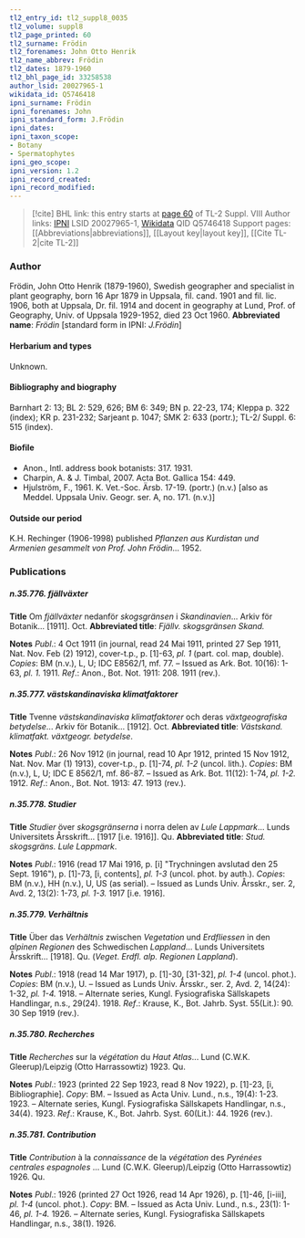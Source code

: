 ```yaml
---
tl2_entry_id: tl2_suppl8_0035
tl2_volume: suppl8
tl2_page_printed: 60
tl2_surname: Frödin
tl2_forenames: John Otto Henrik
tl2_name_abbrev: Frödin
tl2_dates: 1879-1960
tl2_bhl_page_id: 33258538
author_lsid: 20027965-1
wikidata_id: Q5746418
ipni_surname: Frödin
ipni_forenames: John
ipni_standard_form: J.Frödin
ipni_dates: 
ipni_taxon_scope: 
- Botany
- Spermatophytes
ipni_geo_scope: 
ipni_version: 1.2
ipni_record_created: 
ipni_record_modified:
---
```


> [!cite] BHL link: this entry starts at [page 60](https://www.biodiversitylibrary.org/page/33258538) of TL-2 Suppl. VIII
> Author links: [IPNI](https://www.ipni.org/a/20027965-1) LSID 20027965-1, [Wikidata](https://www.wikidata.org/wiki/Q5746418) QID Q5746418
> Support pages: [[Abbreviations|abbreviations]], [[Layout key|layout key]], [[Cite TL-2|cite TL-2]]

### Author

Frödin, John Otto Henrik (1879-1960), Swedish geographer and specialist in plant geography, born 16 Apr 1879 in Uppsala, fil. cand. 1901 and fil. lic. 1906, both at Uppsala, Dr. fil. 1914 and docent in geography at Lund, Prof. of Geography, Univ. of Uppsala 1929-1952, died 23 Oct 1960. 
**Abbreviated name**: *Frödin* \[standard form in IPNI: *J.Frödin*\]

#### Herbarium and types

Unknown.

#### Bibliography and biography

Barnhart 2: 13; BL 2: 529, 626; BM 6: 349; BN p. 22-23, 174; Kleppa p. 322 (index); KR p. 231-232; Sarjeant p. 1047; SMK 2: 633 (portr.); TL-2/ Suppl. 6: 515 (index).

#### Biofile

- Anon., Intl. address book botanists: 317. 1931.
- Charpin, A. & J. Timbal, 2007. Acta Bot. Gallica 154: 449.
- Hjulström, F., 1961. K. Vet.-Soc. Ärsb. 17-19. (portr.) (n.v.) \[also as Meddel. Uppsala Univ. Geogr. ser. A, no. 171. (n.v.)\]

#### Outside our period

K.H. Rechinger (1906-1998) published *Pflanzen aus Kurdistan und Armenien gesammelt von Prof. John Frödin*... 1952.

### Publications

##### n.35.776. fjällväxter

**Title**
Om *fjällväxter* nedanför *skogsgränsen* i *Skandinavien*... Arkiv för Botanik... \[1911\]. Oct.
**Abbreviated title**: *Fjällv. skogsgränsen Skand.*

**Notes**
*Publ*.: 4 Oct 1911 (in journal, read 24 Mai 1911, printed 27 Sep 1911, Nat. Nov. Feb (2) 1912), cover-t.p., p. \[1\]-63, *pl. 1* (part. col. map, double). *Copies*: BM (n.v.), L, U; IDC E8562/1, mf. 77. – Issued as Ark. Bot. 10(16): 1-63, *pl. 1.* 1911.
*Ref*.: Anon., Bot. Not. 1911: 208. 1911 (rev.).

##### n.35.777. västskandinaviska klimatfaktorer

**Title**
Tvenne *västskandinaviska klimatfaktorer* och deras *växtgeografiska betydelse*... Arkiv för Botanik... \[1912\]. Oct.
**Abbreviated title**: *Västskand. klimatfakt. växtgeogr. betydelse*.

**Notes**
*Publ*.: 26 Nov 1912 (in journal, read 10 Apr 1912, printed 15 Nov 1912, Nat. Nov. Mar (1) 1913), cover-t.p., p. \[1\]-74, *pl. 1-2* (uncol. lith.). *Copies*: BM (n.v.), L, U; IDC E 8562/1, mf. 86-87. – Issued as Ark. Bot. 11(12): 1-74, *pl. 1-2.* 1912.
*Ref*.: Anon., Bot. Not. 1913: 47. 1913 (rev.).

##### n.35.778. Studier

**Title**
*Studier* över *skogsgränserna* i norra delen av *Lule Lappmark*... Lunds Universitets Årsskrift... \[1917 \[i.e. 1916\]\]. Qu.
**Abbreviated title**: *Stud. skogsgräns. Lule Lappmark*.

**Notes**
*Publ*.: 1916 (read 17 Mai 1916, p. \[i\] "Trychningen avslutad den 25 Sept. 1916"), p. \[1\]-73, \[i, contents\], *pl. 1-3* (uncol. phot. by auth.). *Copies*: BM (n.v.), HH (n.v.), U, US (as serial). – Issued as Lunds Univ. Årsskr., ser. 2, Avd. 2, 13(2): 1-73, *pl. 1-3.* 1917 \[i.e. 1916\].

##### n.35.779. Verhältnis

**Title**
Über das *Verhältnis* zwischen *Vegetation* und *Erdfliessen* in den *alpinen Regionen* des Schwedischen *Lappland*... Lunds Universitets Årsskrift... \[1918\]. Qu. (*Veget*. *Erdfl. alp. Regionen Lappland*).

**Notes**
*Publ*.: 1918 (read 14 Mar 1917), p. \[1\]-30, \[31-32\], *pl. 1-4* (uncol. phot.). *Copies*: BM (n.v.), U. – Issued as Lunds Univ. Årsskr., ser. 2, Avd. 2, 14(24): 1-32, *pl. 1-4.* 1918. – Alternate series, Kungl. Fysiografiska Sällskapets Handlingar, n.s., 29(24). 1918.
*Ref*.: Krause, K., Bot. Jahrb. Syst. 55(Lit.): 90. 30 Sep 1919 (rev.).

##### n.35.780. Recherches

**Title**
*Recherches* sur la *végétation* du *Haut Atlas*... Lund (C.W.K. Gleerup)/Leipzig (Otto Harrassowtiz) 1923. Qu.

**Notes**
*Publ*.: 1923 (printed 22 Sep 1923, read 8 Nov 1922), p. \[1\]-23, \[i, Bibliographie\]. *Copy*: BM. – Issued as Acta Univ. Lund., n.s., 19(4): 1-23. 1923. – Alternate series, Kungl. Fysiografiska Sällskapets Handlingar, n.s., 34(4). 1923.
*Ref*.: Krause, K., Bot. Jahrb. Syst. 60(Lit.): 44. 1926 (rev.).

##### n.35.781. Contribution

**Title**
*Contribution* à la *connaissance* de la *végétation* des *Pyrénées centrales espagnoles* ... Lund (C.W.K. Gleerup)/Leipzig (Otto Harrassowtiz) 1926. Qu.

**Notes**
*Publ*.: 1926 (printed 27 Oct 1926, read 14 Apr 1926), p. \[1\]-46, \[i-iii\], *pl. 1-4* (uncol. phot.).
*Copy*: BM. – Issued as Acta Univ. Lund., n.s., 23(1): 1-46, *pl. 1-4.* 1926. – Alternate series, Kungl. Fysiografiska Sällskapets Handlingar, n.s., 38(1). 1926.

